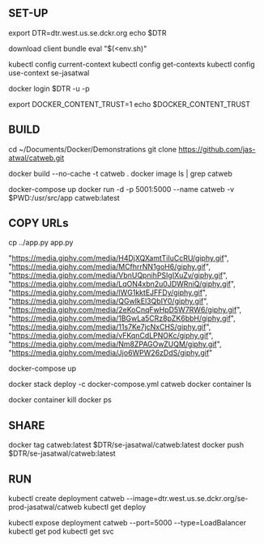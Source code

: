 ## SET-UP

export DTR=dtr.west.us.se.dckr.org
echo $DTR

download client bundle
eval "$(<env.sh)"

kubectl config current-context
kubectl config get-contexts
kubectl config use-context se-jasatwal

docker login $DTR -u <uname> -p <password>

export DOCKER_CONTENT_TRUST=1
echo $DOCKER_CONTENT_TRUST

## BUILD
cd ~/Documents/Docker/Demonstrations
git clone https://github.com/jas-atwal/catweb.git

docker build --no-cache -t catweb .
docker image ls | grep catweb

docker-compose up
docker run -d -p 5001:5000 --name catweb -v $PWD:/usr/src/app catweb:latest

## COPY URLs
cp ../app.py app.py

"https://media.giphy.com/media/H4DjXQXamtTiIuCcRU/giphy.gif",
"https://media.giphy.com/media/MCfhrrNN1goH6/giphy.gif",
"https://media.giphy.com/media/VbnUQpnihPSIgIXuZv/giphy.gif",
"https://media.giphy.com/media/LqON4xbn2u0JDWRniQ/giphy.gif",
"https://media.giphy.com/media/IWG1kktEJFFDy/giphy.gif",
"https://media.giphy.com/media/QGwIkEl3QbIY0/giphy.gif",
"https://media.giphy.com/media/2eKoCnqFwHpD5W7RW6/giphy.gif",
"https://media.giphy.com/media/1BGwLa5CRz8pZK6bbH/giphy.gif",
"https://media.giphy.com/media/11s7Ke7jcNxCHS/giphy.gif",
"https://media.giphy.com/media/vFKqnCdLPNOKc/giphy.gif",
"https://media.giphy.com/media/Nm8ZPAGOwZUQM/giphy.gif",
"https://media.giphy.com/media/Jjo6WPW26zDdS/giphy.gif"

docker-compose up

docker stack deploy -c docker-compose.yml catweb
docker container ls

docker container kill <CONTAINER ID>
docker ps

## SHARE
docker tag catweb:latest $DTR/se-jasatwal/catweb:latest
docker push $DTR/se-jasatwal/catweb:latest

## RUN
kubectl create deployment catweb --image=dtr.west.us.se.dckr.org/se-prod-jasatwal/catweb
kubectl get deploy

kubectl expose deployment catweb --port=5000 --type=LoadBalancer
kubectl get pod
kubectl get svc




